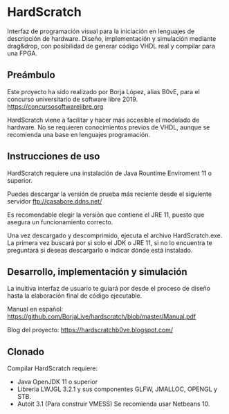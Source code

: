 # HardScratch
Interfaz de programación visual para la iniciación en lenguajes de descripción de hardware. Diseño, implementación y simulación mediante drag&amp;drop, con posibilidad de generar código VHDL real y compilar para una FPGA.
## Preámbulo
Este proyecto ha sido realizado por Borja López, alias B0vE, para el concurso universitario de software libre 2019. https://concursosoftwarelibre.org

HardScratch viene a facilitar y hacer más accesible el modelado de hardware. No se requieren conocimientos previos de VHDL, aunque se recomienda una base en lenguajes programación.

## Instrucciones de uso
HardScratch requiere una instalación de Java Rountime Enviroment 11 o superior.

Puedes descargar la versión de prueba más reciente desde el siguiente servidor ftp://casabore.ddns.net/

Es recomendable elegir la versión que contiene el JRE 11, puesto que asegura un funcionamiento correcto.

Una vez descargado y descomprimido, ejecuta el archivo HardScratch.exe. La primera vez buscará por si solo el JDK o JRE 11, si no lo encuentra te preguntará si deseas descargarlo o indicar dónde está instalado.

## Desarrollo, implementación y simulación
La inuitiva interfaz de usuario te guiará por desde el proceso de diseño hasta la elaboración final de código ejecutable.

Manual en español: https://github.com/BorjaLive/hardscratch/blob/master/Manual.pdf

Blog del proyecto: https://hardscratchb0ve.blogspot.com/

## Clonado
Compilar HardScratch requiere:
+ Java OpenJDK 11 o superior
+ Librería LWJGL 3.2.1 y sus componentes GLFW, JMALLOC, OPENGL y STB.
+ Autoit 3.1 (Para construir VMESS)
Se recomienda usar Netbeans 10.
